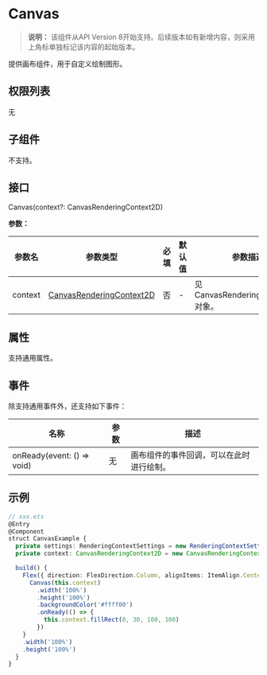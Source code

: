 #  Canvas

> **说明：** 该组件从API Version 8开始支持。后续版本如有新增内容，则采用上角标单独标记该内容的起始版本。

提供画布组件，用于自定义绘制图形。

## 权限列表

无

## 子组件

不支持。

## 接口

Canvas(context?: CanvasRenderingContext2D)

**参数：**

| 参数名     | 参数类型                                     | 必填   | 默认值  | 参数描述                         |
| ------- | ---------------------------------------- | ---- | ---- | ---------------------------- |
| context | [CanvasRenderingContext2D](ts-canvasrenderingcontext2d.md) | 否    | -    | 见CanvasRenderingContext2D对象。 |

## 属性

支持通用属性。

## 事件

除支持通用事件外，还支持如下事件：

| 名称                            | 参数   | 描述                   |
| ----------------------------- | ---- | -------------------- |
| onReady(event: () => void) | 无    | 画布组件的事件回调，可以在此时进行绘制。 |

## 示例

```ts
// xxx.ets
@Entry
@Component
struct CanvasExample {
  private settings: RenderingContextSettings = new RenderingContextSettings(true)
  private context: CanvasRenderingContext2D = new CanvasRenderingContext2D(this.settings)

  build() {
    Flex({ direction: FlexDirection.Column, alignItems: ItemAlign.Center, justifyContent: FlexAlign.Center }) {
      Canvas(this.context)
        .width('100%')
        .height('100%')
        .backgroundColor('#ffff00')
        .onReady(() => {
          this.context.fillRect(0, 30, 100, 100)
        })
    }
    .width('100%')
    .height('100%')
  }
}
```
